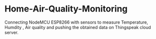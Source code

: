 # Home-Air-Quality-Monitoring
Connecting NodeMCU ESP8266 with sensors to measure Temperature, Humdity , Air quality and pushing the obtained data on Thingspeak cloud server.
